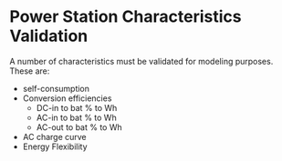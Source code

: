 # Power Station Characteristics Validation

A number of characteristics must be validated for modeling purposes. These are:
* self-consumption
* Conversion efficiencies
	* DC-in to bat % to Wh 
	* AC-in to bat % to Wh
	* AC-out to bat % to Wh
* AC charge curve
* Energy Flexibility